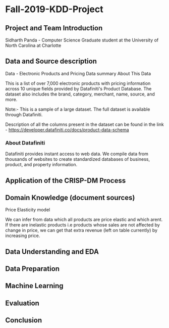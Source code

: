 # Fall-2019-KDD-Project

## Project and Team Introduction
Sidharth Panda - Computer Science Graduate student at the University of North Carolina at Charlotte

## Data and Source description
Data - Electronic Products and Pricing Data summary
About This Data

This is a list of over 7,000 electronic products with pricing information across 10 unique fields provided by Datafiniti's Product Database. The dataset also includes the brand, category, merchant, name, source, and more.

Note:- This is a sample of a large dataset. The full dataset is available through Datafiniti.

Description of all the columns present in the dataset can be found in the link - https://developer.datafiniti.co/docs/product-data-schema

### About Datafiniti
Datafiniti provides instant access to web data. We compile data from thousands of websites to create standardized databases of business, product, and property information.

## Application of the CRISP-DM Process 

## Domain Knowledge (document sources)
Price Elasticity model

We can infer from data which all products are price elastic and which arent. If there are inelastic products i.e products whose sales are not affected by change in price, we can get that extra revenue (left on table currently) by increasing price.

## Data Understanding and EDA

## Data Preparation

## Machine Learning

## Evaluation

## Conclusion
